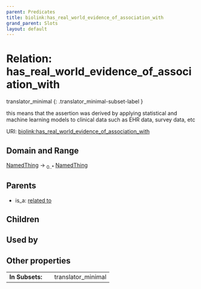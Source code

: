 ```yaml
---
parent: Predicates
title: biolink:has_real_world_evidence_of_association_with
grand_parent: Slots
layout: default
---
```


# Relation: has_real_world_evidence_of_association_with

translator_minimal
{: .translator_minimal-subset-label }


this means that the assertion was derived by applying statistical and machine learning models to clinical data such as EHR data, survey data, etc

URI: [biolink:has_real_world_evidence_of_association_with](https://w3id.org/biolink/vocab/has_real_world_evidence_of_association_with)

## Domain and Range

[NamedThing](NamedThing.md) ->  <sub>0..\*</sub> [NamedThing](NamedThing.md)

## Parents

 *  is_a: [related to](related_to.md)

## Children


## Used by


## Other properties

|  |  |  |
| --- | --- | --- |
| **In Subsets:** | | translator_minimal |

